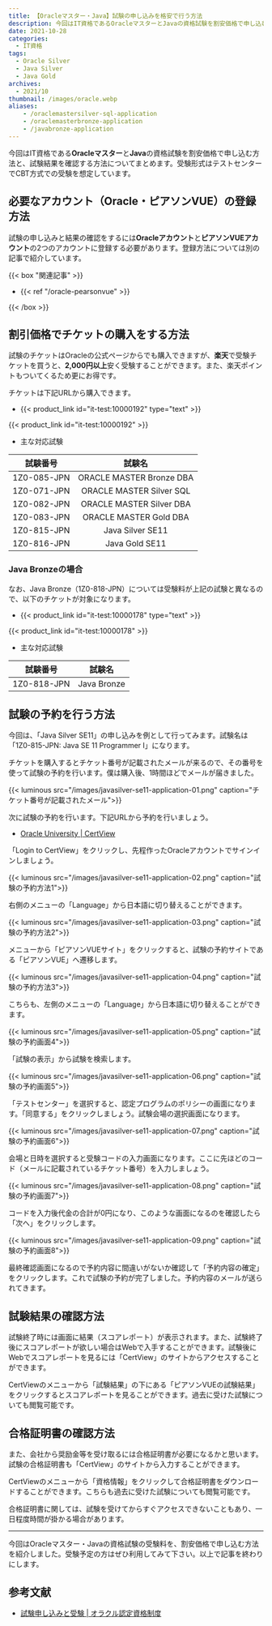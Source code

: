 ```yaml
---
title: 【Oracleマスター・Java】試験の申し込みを格安で行う方法
description: 今回はIT資格であるOracleマスターとJavaの資格試験を割安価格で申し込む方法と、試験結果を確認する方法についてまとめます。受験形式はテストセンターでCBT方式での受験を想定しています。
date: 2021-10-28
categories: 
  - IT資格
tags: 
  - Oracle Silver
  - Java Silver
  - Java Gold
archives: 
  - 2021/10
thumbnail: /images/oracle.webp
aliases:
    - /oraclemastersilver-sql-application
    - /oraclemasterbronze-application
    - /javabronze-application
---
```


今回はIT資格である**Oracleマスター**と**Java**の資格試験を割安価格で申し込む方法と、試験結果を確認する方法についてまとめます。受験形式はテストセンターでCBT方式での受験を想定しています。

<!--more-->

## 必要なアカウント（Oracle・ピアソンVUE）の登録方法

試験の申し込みと結果の確認をするには**Oracleアカウント**と**ピアソンVUEアカウント**の2つのアカウントに登録する必要があります。登録方法については別の記事で紹介しています。

{{< box "関連記事" >}}
<ul>
<li>{{< ref "/oracle-pearsonvue" >}}</li>
</ul>
{{< /box >}}

## 割引価格でチケットの購入をする方法

試験のチケットはOracleの公式ページからでも購入できますが、**楽天**で受験チケットを買うと、**2,000円以上**安く受験することができます。また、楽天ポイントもついてくるため更にお得です。

チケットは下記URLから購入できます。

* {{< product_link id="it-test:10000192" type="text" >}}

{{< product_link id="it-test:10000192" >}}

* 主な対応試験

|試験番号|試験名|
| :---: | :---: |
|1Z0-085-JPN|ORACLE MASTER Bronze DBA|
|1Z0-071-JPN|ORACLE MASTER Silver SQL|
|1Z0-082-JPN|ORACLE MASTER Silver DBA|
|1Z0-083-JPN|ORACLE MASTER Gold DBA|
|1Z0-815-JPN|Java Silver SE11|
|1Z0-816-JPN|Java Gold SE11|

### Java Bronzeの場合

なお、Java Bronze（1Z0-818-JPN）については受験料が上記の試験と異なるので、以下のチケットが対象になります。

* {{< product_link id="it-test:10000178" type="text" >}}

{{< product_link id="it-test:10000178" >}}

* 主な対応試験

|試験番号|試験名|
| :---: | :---: |
|1Z0-818-JPN|Java Bronze|

## 試験の予約を行う方法

今回は、「Java Silver SE11」の申し込みを例として行ってみます。試験名は「1Z0-815-JPN: Java SE 11 Programmer I」になります。

チケットを購入するとチケット番号が記載されたメールが来るので、その番号を使って試験の予約を行います。僕は購入後、1時間ほどでメールが届きました。

{{< luminous src="/images/javasilver-se11-application-01.png" caption="チケット番号が記載されたメール">}}

次に試験の予約を行います。下記URLから予約を行いましょう。

* [Oracle University | CertView](https://catalog-education.oracle.com/pls/apex/f?p=1010:26:564432523336)

「Login to CertView」をクリックし、先程作ったOracleアカウントでサインインしましょう。

{{< luminous src="/images/javasilver-se11-application-02.png" caption="試験の予約方法1">}}

右側のメニューの「Language」から日本語に切り替えることができます。

{{< luminous src="/images/javasilver-se11-application-03.png" caption="試験の予約方法2">}}

メニューから「ピアソンVUEサイト」をクリックすると、試験の予約サイトである「ピアソンVUE」へ遷移します。 

{{< luminous src="/images/javasilver-se11-application-04.png" caption="試験の予約方法3">}}

こちらも、左側のメニューの「Language」から日本語に切り替えることができます。

{{< luminous src="/images/javasilver-se11-application-05.png" caption="試験の予約画面4">}}

「試験の表示」から試験を検索します。

{{< luminous src="/images/javasilver-se11-application-06.png" caption="試験の予約画面5">}}

「テストセンター」を選択すると、認定プログラムのポリシーの画面になります。「同意する」をクリックしましょう。試験会場の選択画面になります。

{{< luminous src="/images/javasilver-se11-application-07.png" caption="試験の予約画面6">}}

会場と日時を選択すると受験コードの入力画面になります。ここに先ほどのコード（メールに記載されているチケット番号）を入力しましょう。

{{< luminous src="/images/javasilver-se11-application-08.png" caption="試験の予約画面7">}}

コードを入力後代金の合計が0円になり、このような画面になるのを確認したら「次へ」をクリックします。

{{< luminous src="/images/javasilver-se11-application-09.png" caption="試験の予約画面8">}}

最終確認画面になるので予約内容に間違いがないか確認して「予約内容の確定」をクリックします。これで試験の予約が完了しました。予約内容のメールが送られてきます。

## 試験結果の確認方法

試験終了時には画面に結果（スコアレポート）が表示されます。また、試験終了後にスコアレポートが欲しい場合はWebで入手することができます。試験後にWebでスコアレポートを見るには「CertView」のサイトからアクセスすることができます。

CertViewのメニューから「試験結果」の下にある「ピアソンVUEの試験結果」をクリックするとスコアレポートを見ることができます。過去に受けた試験についても閲覧可能です。

## 合格証明書の確認方法

また、会社から奨励金等を受け取るには合格証明書が必要になるかと思います。試験の合格証明書も「CertView」のサイトから入力することができます。

CertViewのメニューから「資格情報」をクリックして合格証明書をダウンロードすることができます。こちらも過去に受けた試験についても閲覧可能です。

合格証明書に関しては、試験を受けてからすぐアクセスできないこともあり、一日程度時間が掛かる場合があります。

* * *

今回はOracleマスター・Javaの資格試験の受験料を、割安価格で申し込む方法を紹介しました。受験予定の方はぜひ利用してみて下さい。以上で記事を終わりにします。

## 参考文献

* [試験申し込みと受験 | オラクル認定資格制度](https://www.oracle.com/jp/education/certification/examinfo-172594-ja.html#take)